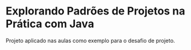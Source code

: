 # Explorando Padrões de Projetos na Prática com Java

Projeto aplicado nas aulas como exemplo para o desafio de projeto.
